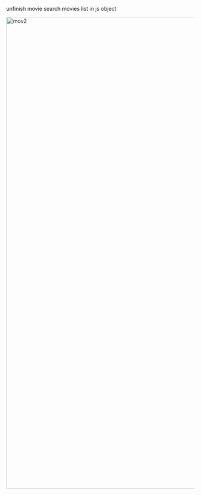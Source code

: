 unfinish
movie search
movies list in js object

<img width="1261" alt="mov2" src="https://github.com/vyportfolio1/04_project-VY_stream/assets/136511458/fd7fa078-12b3-4cf2-93d0-eaa853acef72">
